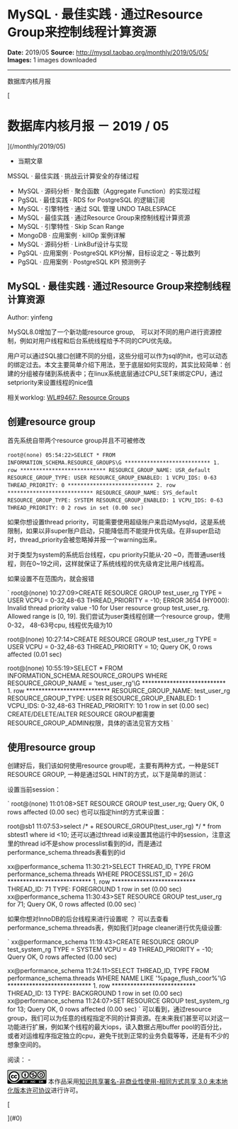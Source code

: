 # MySQL · 最佳实践 · 通过Resource Group来控制线程计算资源

**Date:** 2019/05
**Source:** http://mysql.taobao.org/monthly/2019/05/05/
**Images:** 1 images downloaded

---

数据库内核月报

 [
 # 数据库内核月报 － 2019 / 05
 ](/monthly/2019/05)

 * 当期文章

 MSSQL · 最佳实践 · 挑战云计算安全的存储过程
* MySQL · 源码分析 · 聚合函数（Aggregate Function）的实现过程
* PgSQL · 最佳实践 · RDS for PostgreSQL 的逻辑订阅
* MySQL · 引擎特性 · 通过 SQL 管理 UNDO TABLESPACE
* MySQL · 最佳实践 · 通过Resource Group来控制线程计算资源
* MySQL · 引擎特性 · Skip Scan Range
* MongoDB · 应用案例 · killOp 案例详解
* MySQL · 源码分析 · LinkBuf设计与实现
* PgSQL · 应用案例 · PostgreSQL KPI分解，目标设定之 - 等比数列
* PgSQL · 应用案例 · PostgreSQL KPI 预测例子

 ## MySQL · 最佳实践 · 通过Resource Group来控制线程计算资源 
 Author: yinfeng 

 ＭySQL8.0增加了一个新功能resource group,　可以对不同的用户进行资源控制，例如对用户线程和后台系统线程给予不同的CPU优先级。

用户可以通过SQL接口创建不同的分组，这些分组可以作为sql的hit，也可以动态的绑定过去。本文主要简单介绍下用法，至于底层如何实现的，其实比较简单：创建的分组被存储到系统表中；在linux系统底层通过CPU_SET来绑定CPU，通过setpriority来设置线程的nice值

相关worklog:
[WL#9467: Resource Groups](https://dev.mysql.com/worklog/task/?id=9467)

## 创建resource group

首先系统自带两个resource group并且不可被修改

`root@(none) 05:54:22>SELECT * FROM INFORMATION_SCHEMA.RESOURCE_GROUPS\G
*************************** 1. row ***************************
RESOURCE_GROUP_NAME: USR_default
RESOURCE_GROUP_TYPE: USER
RESOURCE_GROUP_ENABLED: 1
VCPU_IDS: 0-63
THREAD_PRIORITY: 0
*************************** 2. row ***************************
RESOURCE_GROUP_NAME: SYS_default
RESOURCE_GROUP_TYPE: SYSTEM
RESOURCE_GROUP_ENABLED: 1
VCPU_IDS: 0-63
THREAD_PRIORITY: 0
2 rows in set (0.00 sec)
`

如果你想设置thread priority，可能需要使用超级账户来启动Mysqld，这是系统限制，如果以非super账户启动，只能降低而不能提升优先级。在非super启动时，thread_priority会被忽略掉并报一个warning出来。

对于类型为system的系统后台线程，cpu priority只能从-20 ~0，而普通user线程，则在0~19之间，这样就保证了系统线程的优先级肯定比用户线程高。

如果设置不在范围内，就会报错

` root@(none) 10:27:09>CREATE RESOURCE GROUP test_user_rg TYPE = USER VCPU = 0-32,48-63 THREAD_PRIORITY = -10;
 ERROR 3654 (HY000): Invalid thread priority value -10 for User resource group test_user_rg. Allowed range is [0, 19].
 我们尝试为user类线程创建一个resource group，使用0-32， 48-63号cpu, 线程优先级为10

 root@(none) 10:27:14>CREATE RESOURCE GROUP test_user_rg TYPE = USER VCPU = 0-32,48-63 THREAD_PRIORITY = 10;
 Query OK, 0 rows affected (0.01 sec)

 root@(none) 10:55:19>SELECT * FROM INFORMATION_SCHEMA.RESOURCE_GROUPS WHERE RESOURCE_GROUP_NAME = 'test_user_rg'\G
 *************************** 1. row ***************************
 RESOURCE_GROUP_NAME: test_user_rg
 RESOURCE_GROUP_TYPE: USER
 RESOURCE_GROUP_ENABLED: 1
 VCPU_IDS: 0-32,48-63
 THREAD_PRIORITY: 10
 1 row in set (0.00 sec)
 CREATE/DELETE/ALTER RESOURCE GROUP都需要RESOURCE_GROUP_ADMIN权限，具体的语法见官方文档
`

## 使用resource group
创建好后，我们该如何使用resource group呢，主要有两种方式，一种是SET RESOURCE GROUP, 一种是通过SQL HINT的方式，以下是简单的测试：

设置当前session：

` root@(none) 11:01:08>SET RESOURCE GROUP test_user_rg;
 Query OK, 0 rows affected (0.00 sec)
 也可以指定hint的方式来设置：

 root@sb1 11:07:53>select /* + RESOURCE_GROUP(test_user_rg) */ * from sbtest1 where id <10;
 还可以通过thread id来设置其他运行中的session，注意这里的thread id不是show processlist看到的id，而是通过performance_schema.threads表看到的id

 xx@performance_schema 11:30:21>SELECT THREAD_ID, TYPE FROM performance_schema.threads WHERE PROCESSLIST_ID = 26\G
 *************************** 1. row ***************************
 THREAD_ID: 71
 TYPE: FOREGROUND
 1 row in set (0.00 sec)
 xx@performance_schema 11:30:43>SET RESOURCE GROUP test_user_rg for 71;
 Query OK, 0 rows affected (0.00 sec)
`

如果你想对InnoDB的后台线程来进行设置呢 ？ 可以去查看performance_schema.threads表，例如我们对page cleaner进行优先级设置:

` xx@performance_schema 11:19:43>CREATE RESOURCE GROUP test_system_rg TYPE = SYSTEM VCPU = 49 THREAD_PRIORITY = -10;
 Query OK, 0 rows affected (0.00 sec)

 xx@performance_schema 11:24:11>SELECT THREAD_ID, TYPE FROM performance_schema.threads WHERE NAME LIKE '%page_flush_coor%'\G
 *************************** 1. row ***************************
 THREAD_ID: 13
 TYPE: BACKGROUND
 1 row in set (0.00 sec)
 xx@performance_schema 11:24:07>SET RESOURCE GROUP test_system_rg for 13;
 Query OK, 0 rows affected (0.00 sec)
`
可以看到，通过resource group，我们可以为任意的线程指定不同的计算资源。在未来我们甚至可以对这一功能进行扩展，例如某个线程的最大iops，读入数据占用buffer pool的百分比，或者对运维程序指定独立的cpu，避免干扰到正常的业务负载等等，还是有不少的想象空间的。

 阅读： - 

[![知识共享许可协议](.img/8232d49bd3e9_88x31.png)](http://creativecommons.org/licenses/by-nc-sa/3.0/)
本作品采用[知识共享署名-非商业性使用-相同方式共享 3.0 未本地化版本许可协议](http://creativecommons.org/licenses/by-nc-sa/3.0/)进行许可。

 [

 ](#0)